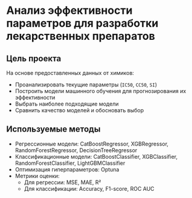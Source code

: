 # Анализ эффективности параметров для разработки лекарственных препаратов

##  Цель проекта

На основе предоставленных данных от химиков:
- Проанализировать текущие параметры (`IC50`, `CC50`, `SI`)
- Построить модели машинного обучения для прогнозирования их эффективности
- Выбрать наиболее подходящие модели
- Сравнить качество моделей и обосновать выбор

##  Используемые методы

- Регрессионные модели: CatBoostRegressor, XGBRegressor, RandomForestRegressor, DecisionTreeRegressor
- Классификационные модели: CatBoostClassifier, XGBClassifier, RandomForestClassifier, LightGBMClassifier
- Оптимизация гиперпараметров: Optuna
- Метрики оценки:
  - Для регрессии: MSE, MAE, R²
  - Для классификации: Accuracy, F1-score, ROC AUC



